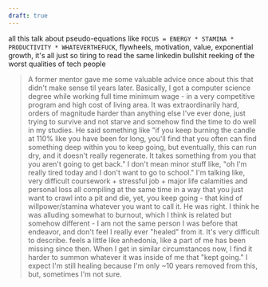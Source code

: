 ```yaml
---
draft: true
---
```


all this talk about pseudo-equations like `FOCUS = ENERGY * STAMINA * PRODUCTIVITY * WHATEVERTHEFUCK`, flywheels, motivation, value, exponential growth, it's all just so tiring to read the same linkedin bullshit reeking of the worst qualities of tech people

>A former mentor gave me some valuable advice once about this that didn't make sense til years later. Basically, I got a computer science degree while working full time minimum wage - in a very competitive program and high cost of living area. It was extraordinarily hard, orders of magnitude harder than anything else I've ever done, just trying to survive and not starve and somehow find the time to do well in my studies.
>He said something like "if you keep burning the candle at 110% like you have been for long, you'll find that you often can find something deep within you to keep going, but eventually, this can run dry, and it doesn't really regenerate. It takes something from you that you aren't going to get back."
>I don't mean minor stuff like, "oh I'm really tired today and I don't want to go to school." I'm talking like, very difficult coursework + stressful job + major life calamities and personal loss all compiling at the same time in a way that you just want to crawl into a pit and die, yet, you keep going - that kind of willpower/stamina whatever you want to call it.
>He was right. I think he was alluding somewhat to burnout, which I think is related but somehow different - I am not the same person I was before that endeavor, and don't feel I really ever "healed" from it. It's very difficult to describe. feels a little like anhedonia, like a part of me has been missing since then. When I get in similar circumstances now, I find it harder to summon whatever it was inside of me that "kept going."
>I expect I'm still healing because I'm only ~10 years removed from this, but, sometimes I'm not sure.

